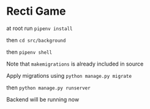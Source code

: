 # Recti Game

at root run `pipenv install`

then `cd src/background`

then `pipenv shell`

Note that `makemigrations` is already included in source

Apply migrations using `python manage.py migrate`

then `python manage.py runserver`

Backend will be running now
